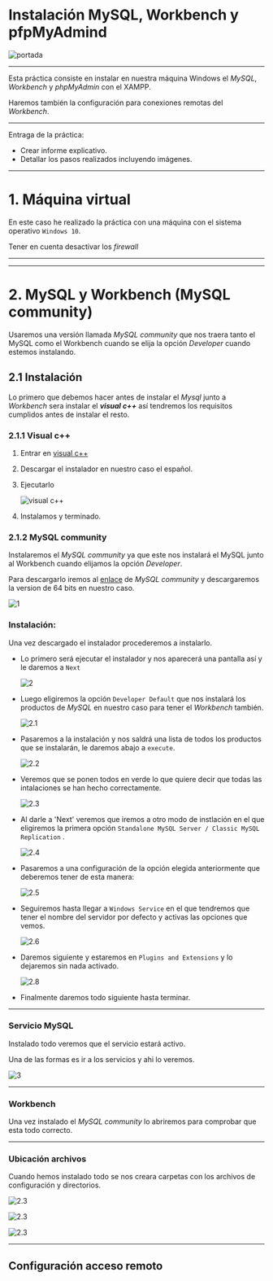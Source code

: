 # Instalación MySQL, Workbench y pfpMyAdmind

![portada](./img/portada.png)

___

 Esta práctica consiste en instalar en nuestra máquina Windows el *MySQL*, *Workbench* y *phpMyAdmin* con el XAMPP.

 Haremos también la configuración para conexiones remotas del *Workbench*.

___

Entraga de la práctica:

- Crear informe explicativo.
- Detallar los pasos realizados incluyendo imágenes.

___

# 1. Máquina virtual

En este caso he realizado la práctica con una máquina con el sistema operativo `Windows 10`.

Tener en cuenta desactivar los *firewall*

___
___

# 2. MySQL y Workbench (MySQL community)

Usaremos una versión llamada *MySQL community* que nos traera tanto el MySQL como el Workbench cuando se elija la opción *Developer* cuando estemos instalando.


## 2.1 Instalación

Lo primero que debemos hacer antes de instalar el *Mysql* junto a *Workbench* sera instalar el ***visual c++*** así tendremos los requisitos cumplidos antes de instalar el resto.

### 2.1.1 Visual c++

1. Entrar en [visual c++](https://support.microsoft.com/en-us/help/3179560/update-for-visual-c-2013-and-visual-c-redistributable-package)

2. Descargar el instalador en nuestro caso el español.

3. Ejecutarlo

    ![visual c++](./img/0-visual.png)

4. Instalamos y terminado.


### 2.1.2 MySQL community

Instalaremos el *MySQL community* ya que este nos instalará el MySQL junto al Workbench cuando elijamos la opción *Developer*.

Para descargarlo iremos al [enlace](https://dev.mysql.com/downloads/windows/installer/5.7.html) de *MySQL community* y descargaremos la version de 64 bits en nuestro caso.

![1](./img/1.png)


### Instalación:

Una vez descargado el instalador procederemos a instalarlo.

- Lo primero será ejecutar el instalador y nos aparecerá una pantalla así y le daremos a `Next`

  ![2](./img/2-instalacion.png)

- Luego eligiremos la opción `Developer Default` que nos instalará los productos de *MySQL* en nuestro caso para tener el *Workbench* también.

  ![2.1](./img/2.1.png)

- Pasaremos a la instalación y nos saldrá una lista de todos los productos que se instalarán, le daremos abajo a `execute`.

  ![2.2](./img/2.2.png)

- Veremos que se ponen todos en verde lo que quiere decir que todas las intalaciones se han hecho correctamente.

  ![2.3](./img/2.3.png)

- Al darle a 'Next' veremos que iremos a otro modo de instlación en el que eligiremos la primera opción `Standalone MySQL Server / Classic MySQL Replication` .

  ![2.4](./img/2.4.png)

- Pasaremos a una configuración de la opción elegida anteriormente que deberemos tener de esta manera:

  ![2.5](./img/2.5.png)

- Seguiremos hasta llegar a `Windows Service`  en el que tendremos que tener el nombre del servidor por defecto y activas las opciones que vemos.

  ![2.6](./img/2.6.png)

- Daremos siguiente y estaremos en `Plugins and Extensions` y lo dejaremos sin nada activado.

  ![2.8](./img/2.7.png)

- Finalmente daremos todo siguiente hasta terminar.

___


### Servicio MySQL

Instalado todo veremos que el servicio estará activo.

Una de las formas es ir a los servicios y ahi lo veremos.

  ![3](./img/3.png)

  ___

### Workbench

Una vez instalado el *MySQL community* lo abriremos para comprobar que esta todo correcto.


___

### Ubicación archivos

Cuando hemos instalado todo se nos creara carpetas con los archivos de configuración y directorios.

  ![2.3](./img/3.4.png)

  ![2.3](./img/3.5.png)

  ![2.3](./img/3.6.png)


  ___

## Configuración acceso remoto
